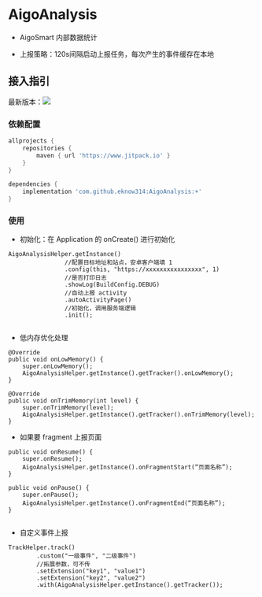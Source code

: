 # AigoAnalysis

- AigoSmart 内部数据统计

- 上报策略：120s间隔启动上报任务，每次产生的事件缓存在本地

## 接入指引

最新版本：[![](https://jitpack.io/v/eknow314/AigoAnalysis.svg)](https://jitpack.io/#eknow314/AigoAnalysis)


### 依赖配置

```groovy
allprojects {
    repositories {
        maven { url 'https://www.jitpack.io' }
    }
}
```

```groovy
dependencies {
    implementation 'com.github.eknow314:AigoAnalysis:+'
}
```

### 使用

- 初始化：在 Application 的 onCreate() 进行初始化

```text
AigoAnalysisHelper.getInstance()
                //配置目标地址和站点，安卓客户端填 1
                .config(this, "https://xxxxxxxxxxxxxxxx", 1)
                //是否打印日志
                .showLog(BuildConfig.DEBUG)
                //自动上报 activity
                .autoActivityPage()
                //初始化，调用服务端逻辑
                .init();
        
```

- 低内存优化处理

```text
@Override
public void onLowMemory() {
    super.onLowMemory();
    AigoAnalysisHelper.getInstance().getTracker().onLowMemory();
}

@Override
public void onTrimMemory(int level) {
    super.onTrimMemory(level);
    AigoAnalysisHelper.getInstance().getTracker().onTrimMemory(level);
}
```

- 如果要 fragment 上报页面

```text
public void onResume() {
    super.onResume();
    AigoAnalysisHelper.getInstance().onFragmentStart(“页面名称”);
}

public void onPause() {
    super.onPause();
    AigoAnalysisHelper.getInstance().onFragmentEnd(“页面名称”);
}
        
```

- 自定义事件上报

```text
TrackHelper.track()
        .custom("一级事件", "二级事件")
        //拓展参数，可不传
        .setExtension("key1", "value1")
        .setExtension("key2", "value2")
        .with(AigoAnalysisHelper.getInstance().getTracker());
        
```



